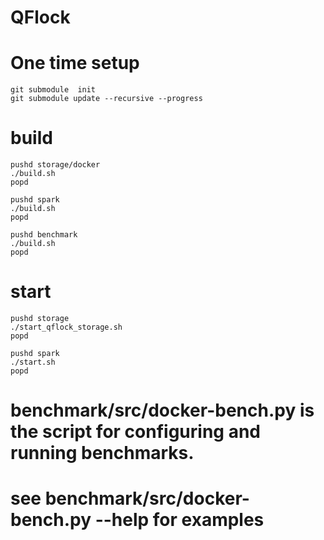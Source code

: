 # QFlock

# One time setup

```shell
git submodule  init
git submodule update --recursive --progress
```

# build
```shell
pushd storage/docker
./build.sh
popd

pushd spark
./build.sh
popd

pushd benchmark
./build.sh
popd
```

# start
```shell
pushd storage
./start_qflock_storage.sh
popd

pushd spark
./start.sh
popd
```

# benchmark/src/docker-bench.py is the script for configuring and running benchmarks.
# see benchmark/src/docker-bench.py --help for examples
